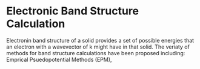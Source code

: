 # Electronic Band Structure Calculation
Electronin band structure of a solid provides a set of possible energies that an electron with a wavevector of k might have in that solid. The veriaty of methods for band structure calculations have been proposed including: Emprical Psuedopotential Methods (EPM),  
